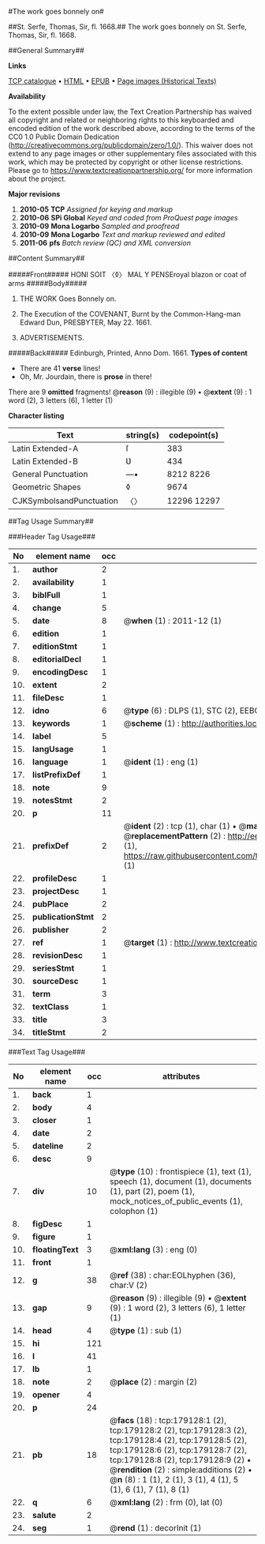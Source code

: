 #The work goes bonnely on#

##St. Serfe, Thomas, Sir, fl. 1668.##
The work goes bonnely on
St. Serfe, Thomas, Sir, fl. 1668.

##General Summary##

**Links**

[TCP catalogue](http://www.ota.ox.ac.uk/tcp/)  • 
[HTML](http://tei.it.ox.ac.uk/tcp/Texts-HTML/free/B06/B06027.html)  • 
[EPUB](http://tei.it.ox.ac.uk/tcp/Texts-EPUB/free/B06/B06027.epub) • 
[Page images (Historical Texts)](https://historicaltexts.jisc.ac.uk/eebo-52529014e)

**Availability**

To the extent possible under law, the Text Creation Partnership has waived all copyright and related or neighboring rights to this keyboarded and encoded edition of the work described above, according to the terms of the CC0 1.0 Public Domain Dedication (http://creativecommons.org/publicdomain/zero/1.0/). This waiver does not extend to any page images or other supplementary files associated with this work, which may be protected by copyright or other license restrictions. Please go to https://www.textcreationpartnership.org/ for more information about the project.

**Major revisions**

1. __2010-05__ __TCP__ *Assigned for keying and markup*
1. __2010-06__ __SPi Global__ *Keyed and coded from ProQuest page images*
1. __2010-09__ __Mona Logarbo__ *Sampled and proofread*
1. __2010-09__ __Mona Logarbo__ *Text and markup reviewed and edited*
1. __2011-06__ __pfs__ *Batch review (QC) and XML conversion*

##Content Summary##

#####Front#####
HONI SOIT 〈◊〉 MAL Y PENSEroyal blazon or coat of arms
#####Body#####

1. THE WORK Goes Bonnely on.

1. The Execution of the COVENANT, Burnt by the Common-Hang-man Edward Dun, PRESBYTER, May 22. 1661.

1. ADVERTISEMENTS.

#####Back#####
Edinburgh, Printed, Anno Dom. 1661.
**Types of content**

  * There are 41 **verse** lines!
  * Oh, Mr. Jourdain, there is **prose** in there!

There are 9 **omitted** fragments! 
 @__reason__ (9) : illegible (9)  •  @__extent__ (9) : 1 word (2), 3 letters (6), 1 letter (1)

**Character listing**


|Text|string(s)|codepoint(s)|
|---|---|---|
|Latin Extended-A|ſ|383|
|Latin Extended-B|Ʋ|434|
|General Punctuation|—•|8212 8226|
|Geometric Shapes|◊|9674|
|CJKSymbolsandPunctuation|〈〉|12296 12297|

##Tag Usage Summary##

###Header Tag Usage###

|No|element name|occ|attributes|
|---|---|---|---|
|1.|__author__|2||
|2.|__availability__|1||
|3.|__biblFull__|1||
|4.|__change__|5||
|5.|__date__|8| @__when__ (1) : 2011-12 (1)|
|6.|__edition__|1||
|7.|__editionStmt__|1||
|8.|__editorialDecl__|1||
|9.|__encodingDesc__|1||
|10.|__extent__|2||
|11.|__fileDesc__|1||
|12.|__idno__|6| @__type__ (6) : DLPS (1), STC (2), EEBO-CITATION (1), OCLC (1), VID (1)|
|13.|__keywords__|1| @__scheme__ (1) : http://authorities.loc.gov/ (1)|
|14.|__label__|5||
|15.|__langUsage__|1||
|16.|__language__|1| @__ident__ (1) : eng (1)|
|17.|__listPrefixDef__|1||
|18.|__note__|9||
|19.|__notesStmt__|2||
|20.|__p__|11||
|21.|__prefixDef__|2| @__ident__ (2) : tcp (1), char (1)  •  @__matchPattern__ (2) : ([0-9\-]+):([0-9IVX]+) (1), (.+) (1)  •  @__replacementPattern__ (2) : http://eebo.chadwyck.com/downloadtiff?vid=$1&page=$2 (1), https://raw.githubusercontent.com/textcreationpartnership/Texts/master/tcpchars.xml#$1 (1)|
|22.|__profileDesc__|1||
|23.|__projectDesc__|1||
|24.|__pubPlace__|2||
|25.|__publicationStmt__|2||
|26.|__publisher__|2||
|27.|__ref__|1| @__target__ (1) : http://www.textcreationpartnership.org/docs/. (1)|
|28.|__revisionDesc__|1||
|29.|__seriesStmt__|1||
|30.|__sourceDesc__|1||
|31.|__term__|3||
|32.|__textClass__|1||
|33.|__title__|3||
|34.|__titleStmt__|2||


###Text Tag Usage###

|No|element name|occ|attributes|
|---|---|---|---|
|1.|__back__|1||
|2.|__body__|4||
|3.|__closer__|1||
|4.|__date__|2||
|5.|__dateline__|2||
|6.|__desc__|9||
|7.|__div__|10| @__type__ (10) : frontispiece (1), text (1), speech (1), document (1), documents (1), part (2), poem (1), mock_notices_of_public_events (1), colophon (1)|
|8.|__figDesc__|1||
|9.|__figure__|1||
|10.|__floatingText__|3| @__xml:lang__ (3) : eng (0)|
|11.|__front__|1||
|12.|__g__|38| @__ref__ (38) : char:EOLhyphen (36), char:V (2)|
|13.|__gap__|9| @__reason__ (9) : illegible (9)  •  @__extent__ (9) : 1 word (2), 3 letters (6), 1 letter (1)|
|14.|__head__|4| @__type__ (1) : sub (1)|
|15.|__hi__|121||
|16.|__l__|41||
|17.|__lb__|1||
|18.|__note__|2| @__place__ (2) : margin (2)|
|19.|__opener__|4||
|20.|__p__|24||
|21.|__pb__|18| @__facs__ (18) : tcp:179128:1 (2), tcp:179128:2 (2), tcp:179128:3 (2), tcp:179128:4 (2), tcp:179128:5 (2), tcp:179128:6 (2), tcp:179128:7 (2), tcp:179128:8 (2), tcp:179128:9 (2)  •  @__rendition__ (2) : simple:additions (2)  •  @__n__ (8) : 1 (1), 2 (1), 3 (1), 4 (1), 5 (1), 6 (1), 7 (1), 8 (1)|
|22.|__q__|6| @__xml:lang__ (2) : frm (0), lat (0)|
|23.|__salute__|2||
|24.|__seg__|1| @__rend__ (1) : decorInit (1)|
